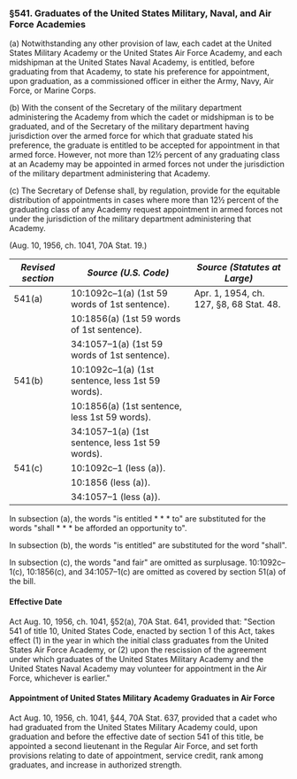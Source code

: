 ### §541. Graduates of the United States Military, Naval, and Air Force Academies ###

(a) Notwithstanding any other provision of law, each cadet at the United States Military Academy or the United States Air Force Academy, and each midshipman at the United States Naval Academy, is entitled, before graduating from that Academy, to state his preference for appointment, upon graduation, as a commissioned officer in either the Army, Navy, Air Force, or Marine Corps.

(b) With the consent of the Secretary of the military department administering the Academy from which the cadet or midshipman is to be graduated, and of the Secretary of the military department having jurisdiction over the armed force for which that graduate stated his preference, the graduate is entitled to be accepted for appointment in that armed force. However, not more than 12½ percent of any graduating class at an Academy may be appointed in armed forces not under the jurisdiction of the military department administering that Academy.

(c) The Secretary of Defense shall, by regulation, provide for the equitable distribution of appointments in cases where more than 12½ percent of the graduating class of any Academy request appointment in armed forces not under the jurisdiction of the military department administering that Academy.

(Aug. 10, 1956, ch. 1041, 70A Stat. 19.)

|*Revised section*|              *Source (U.S. Code)*              |     *Source (Statutes at Large)*      |
|-----------------|------------------------------------------------|---------------------------------------|
|     541(a)      | 10:1092c–1(a) (1st 59 words of 1st sentence).  |Apr. 1, 1954, ch. 127, §8, 68 Stat. 48.|
|                 |   10:1856(a) (1st 59 words of 1st sentence).   |                                       |
|                 |  34:1057–1(a) (1st 59 words of 1st sentence).  |                                       |
|     541(b)      |10:1092c–1(a) (1st sentence, less 1st 59 words).|                                       |
|                 | 10:1856(a) (1st sentence, less 1st 59 words).  |                                       |
|                 |34:1057–1(a) (1st sentence, less 1st 59 words). |                                       |
|     541(c)      |             10:1092c–1 (less (a)).             |                                       |
|                 |              10:1856 (less (a)).               |                                       |
|                 |             34:1057–1 (less (a)).              |                                       |

In subsection (a), the words "is entitled \* \* \* to" are substituted for the words "shall \* \* \* be afforded an opportunity to".

In subsection (b), the words "is entitled" are substituted for the word "shall".

In subsection (c), the words "and fair" are omitted as surplusage. 10:1092c–1(c), 10:1856(c), and 34:1057–1(c) are omitted as covered by section 51(a) of the bill.

#### Effective Date ####

Act Aug. 10, 1956, ch. 1041, §52(a), 70A Stat. 641, provided that: "Section 541 of title 10, United States Code, enacted by section 1 of this Act, takes effect (1) in the year in which the initial class graduates from the United States Air Force Academy, or (2) upon the rescission of the agreement under which graduates of the United States Military Academy and the United States Naval Academy may volunteer for appointment in the Air Force, whichever is earlier."

#### Appointment of United States Military Academy Graduates in Air Force ####

Act Aug. 10, 1956, ch. 1041, §44, 70A Stat. 637, provided that a cadet who had graduated from the United States Military Academy could, upon graduation and before the effective date of section 541 of this title, be appointed a second lieutenant in the Regular Air Force, and set forth provisions relating to date of appointment, service credit, rank among graduates, and increase in authorized strength.